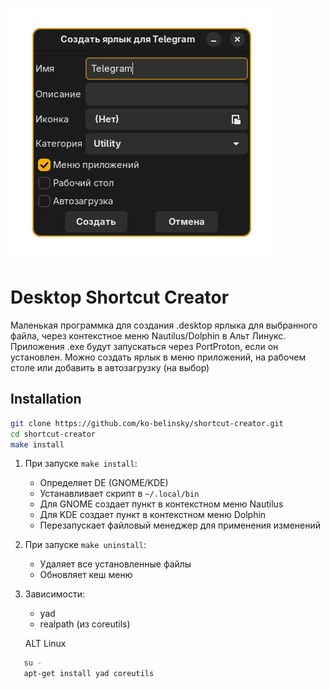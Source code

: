 ![Alt text](/preview.png?raw=true)


# Desktop Shortcut Creator

Маленькая программка для создания .desktop ярлыка для выбранного файла, через контекстное меню Nautilus/Dolphin в Альт Линукс.
Приложения .exe будут запускаться через PortProton, если он установлен.
Можно создать ярлык в меню приложений, на рабочем столе или добавить в автозагрузку (на выбор)

## Installation
```bash
git clone https://github.com/ko-belinsky/shortcut-creator.git
cd shortcut-creator
make install
```

1. При запуске `make install`:
   - Определяет DE (GNOME/KDE)
   - Устанавливает скрипт в `~/.local/bin`
   - Для GNOME создает пункт в контекстном меню Nautilus
   - Для KDE создает пункт в контекстном меню Dolphin
   - Перезапускает файловый менеджер для применения изменений

2. При запуске `make uninstall`:
   - Удаляет все установленные файлы
   - Обновляет кеш меню

3. Зависимости:
   - yad
   - realpath (из coreutils)

   ALT Linux
```bash
   su -
   apt-get install yad coreutils
```

